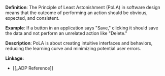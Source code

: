 **Definition**: The Principle of Least Astonishment (PoLA) in software design means that the outcome of performing an action should be obvious, expected, and consistent.

**Example**: If a button in an application says "Save," clicking it should save the data and not perform an unrelated action like "Delete."

**Description**: PoLA is about creating intuitive interfaces and behaviors, reducing the learning curve and minimizing potential user errors.

**Linkage:**
- [[_ADP Reference]]
